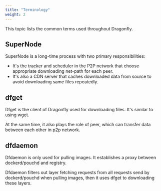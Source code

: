 ```yaml
---
title: "Terminology"
weight: 2
---
```


This topic lists the common terms used throughout Dragonfly.

## SuperNode

SuperNode is a long-time process with two primary responsibilities:
* It's the tracker and scheduler in the P2P network that choose appropriate downloading net-path for each peer. 
* It's also a CDN server that caches downloaded data from source to avoid downloading same files repeatedly.

## dfget

Dfget is the client of Dragonfly used for downloading files. It's similar to using wget.

At the same time, it also plays the role of peer, which can transfer data between each other in p2p network.

## dfdaemon

Dfdaemon is only used for pulling images. It establishes a proxy between dockerd/pouchd and registry.

Dfdaemon filters out layer fetching requests from all requests send by dockerd/pouchd when pulling images, then it uses dfget to downloading these layers.
